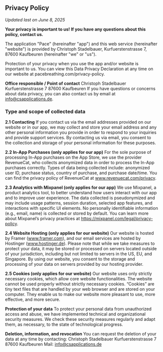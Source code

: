 ## Privacy Policy

*Updated last on June 8, 2025*

**Your privacy is important to us! If you have any questions about this policy, contact us.**

The application "Pace" (hereinafter "app") and this web service (hereinafter "website") is provided by Christoph Stadelbauer, Kurfuerstenstrasse 7, 87600 Kaufbeuren (hereinafter "we" or "us").

Protection of your privacy when you use the app and/or website is important to us.
You can view this Data Privacy Declaration at any time on our website at pacebreathing.com/privacy-policy.

**Office responsible / Point of contact**
Christoph Stadelbauer
Kurfuerstenstrasse 7
87600 Kaufbeuren
If you have questions or concerns about data privacy, you can also contact us by email at info@csapplications.de.

### Type and scope of collected data

**2.1 Contacting**
If you contact us via the email addresses provided on our website or in our app, we may collect and store your email address and any other personal information you provide in order to respond to your inquiries and provide support services. By contacting us via email, you consent to the collection and storage of your personal information for these purposes.

**2.2 In-App Purchases (only applies for our app)**
For the sole purpose of processing In-App purchases on the App Store, we use the provider RevenueCat, who collects anonymized data in order to process the In-App purchases correctly.
Types of data being collected include: anonymized user ID, purchase status, country of purchase, and purchase date/time.
You can find the privacy policy of RevenueCat at www.revenuecat.com/privacy.

**2.3 Analytics with Mixpanel (only applies for our app)**
We use Mixpanel, a product analytics tool, to better understand how users interact with our app and to improve user experience.
The data collected is pseudonymized and may include usage patterns, session duration, selected app features, and interactions with specific UI elements.
No personally identifiable information (e.g., email, name) is collected or stored by default.
You can learn more about Mixpanel’s privacy practices at https://mixpanel.com/legal/privacy-policy.

**2.4 Website Hosting (only applies for our website)**
Our website is hosted by Framer (www.framer.com), and our email services are hosted by Hostinger (www.hostinger.de). Please note that while we take measures to protect your data, it may be stored or processed on servers located outside of your jurisdiction, including but not limited to servers in the US, EU, and Singapore. By using our website, you consent to the storage and processing of your data on servers provided by our hosting provider.

**2.5 Cookies (only applies for our website)**
Our website uses only strictly necessary cookies, which allow core website functionalities. The website cannot be used properly without strictly necessary cookies. “Cookies” are tiny text files that are handled by your web browser and are stored on your computer. They enable us to make our website more pleasant to use, more effective, and more secure.

**Protection of your data**
To protect your personal data from unauthorized access and abuse, we have implemented technical and organizational security measures. We check these security measures regularly and adapt them, as necessary, to the state of technological progress.

**Deletion, information, and revocation**
You can request the deletion of your data at any time by contacting:
Christoph Stadelbauer
Kurfuerstenstrasse 7
87600 Kaufbeuren
Mail: info@csapplications.de
